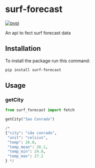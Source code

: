 # surf-forecast

[![pypi](https://img.shields.io/pypi/v/surf-forecast.svg)](https://pypi.org/project/surf-forecast)

An api to fect surf forecast data

## Installation
To install the package run this command:

```bash
pip install surf-forecast
```

## Usage

### getCity

```python
from surf_forecast import fetch

getCity("Sao Conrado")

/*
{"city": "são conrado",
 "unit": "celsius",
 "temp": 26.0,
 "temp_mean": 26.1,
 "temp_min": 24.8,
 "temp_max": 27.2
} */
```



